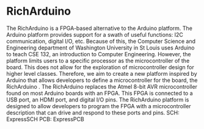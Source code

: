 # RichArduino
The RichArduino is a FPGA-based alternative to the Arduino platform. The Arduino platform provides support for a swath of useful functions: I2C communication, digital I/O, etc. Because of this, the Computer Science and Engineering department of Washington University in St Louis uses Arduino to teach CSE 132, an introduction to Computer Engineering. However, the platform limits users to a specific processor as the microcontroller of the board. This does not allow for the exploration of microcontroller design for higher level classes. Therefore, we aim to create a new platform inspired by Arduino that allows developers to define a microcontroller for the board, the RichArduino .
The RichArduino replaces the Atmel 8-bit AVR microcontroller found on most Arduino boards with an FPGA. This FPGA is connected to a USB port, an HDMI port, and digital I/O pins. The RichArduino platform is designed to allow developers to program the FPGA with a microcontroller description that can drive and respond to these ports and pins.
SCH: ExpressSCH
PCB: ExpressPCB


